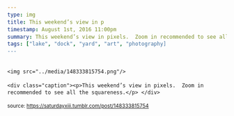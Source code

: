 ```yaml
---
type: img
title: This weekend’s view in p
timestamp: August 1st, 2016 11:00pm
summary: This weekend’s view in pixels.  Zoom in recommended to see all the squareness.</p> 
tags: ["lake", "dock", "yard", "art", "photography]
---
```


                
                
                
                                                                                        <img src="../media/148333815754.png"/>
                                                                                          <div class="caption"><p>This weekend’s view in pixels.  Zoom in recommended to see all the squareness.</p> </div>
                                    
                
                
                
                
                                
<small>source: https://saturdayxiii.tumblr.com/post/148333815754</small>